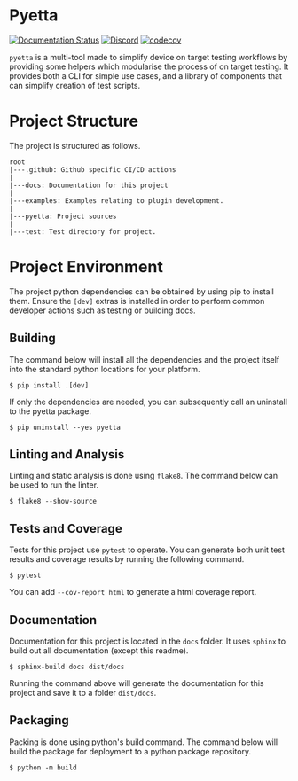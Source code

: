 # Pyetta

[![Documentation Status](https://readthedocs.org/projects/pyetta/badge/?version=latest)](https://pyetta.readthedocs.io/en/latest/)
[![Discord](https://img.shields.io/discord/1005420113194930309?color=C5F0A4)](https://discord.gg/4cmv4vrmYC)
[![codecov](https://codecov.io/gh/kenkaijie/pyetta/branch/master/graph/badge.svg?token=7PFFKAUR25)](https://codecov.io/gh/kenkaijie/pyetta)

`pyetta` is a multi-tool made to simplify device on target testing workflows by
providing some helpers which modularise the process of on target testing. It
provides both a CLI for simple use cases, and a library of components that can
simplify creation of test scripts.

# Project Structure

The project is structured as follows.

```text
root
|---.github: Github specific CI/CD actions
|
|---docs: Documentation for this project
|
|---examples: Examples relating to plugin development.
|
|---pyetta: Project sources
|
|---test: Test directory for project. 
```

# Project Environment

The project python dependencies can be obtained by using pip to install them.
Ensure the `[dev]` extras is installed in order to perform common developer
actions such as testing or building docs.

## Building

The command below will install all the dependencies and the project itself into
the standard python locations for your platform.

```shell
$ pip install .[dev]
```

If only the dependencies are needed, you can subsequently call an uninstall to
the pyetta package.

```shell
$ pip uninstall --yes pyetta
```

## Linting and Analysis

Linting and static analysis is done using `flake8`. The command below can be
used to run the linter.

```shell
$ flake8 --show-source
```

## Tests and Coverage

Tests for this project use `pytest` to operate. You can generate both unit test
results and coverage results by running the following command.

```shell
$ pytest
```

You can add `--cov-report html` to generate a html coverage report.

## Documentation

Documentation for this project is located in the `docs` folder. It uses
`sphinx` to build out all documentation (except this readme).

```shell
$ sphinx-build docs dist/docs
```

Running the command above will generate the documentation for this project and
save it to a folder `dist/docs`.

## Packaging

Packing is done using python's build command. The command below will build the
package for deployment to a python package repository.

```shell
$ python -m build
```

